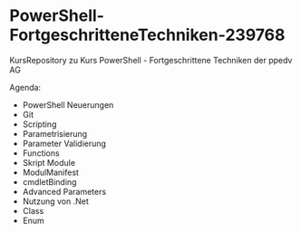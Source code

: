 # PowerShell-FortgeschritteneTechniken-239768
KursRepository zu Kurs PowerShell - Fortgeschrittene Techniken der ppedv AG

Agenda:
- PowerShell Neuerungen 
- Git
- Scripting
- Parametrisierung
- Parameter Validierung
- Functions
- Skript Module
- ModulManifest
- cmdletBinding
- Advanced Parameters
- Nutzung von .Net
- Class
- Enum